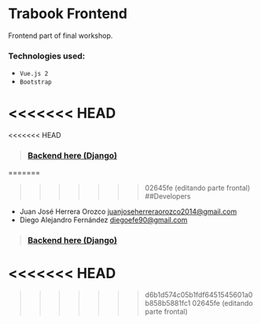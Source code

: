 # Trabook Frontend

Frontend part of final workshop.

### Technologies used:
- `Vue.js 2`
- `Bootstrap`

<<<<<<< HEAD
=======
<<<<<<< HEAD

> ### [Backend here (Django)](https://github.com/Adoration4None/trabook-backend)
=======
>>>>>>> 02645fe (editando parte frontal)
##Developers
- Juan José Herrera Orozco
  juanjoseherreraorozco2014@gmail.com
- Diego Alejandro Fernández
  diegoefe90@gmail.com


> ### [Backend here (Django)](#####)
<<<<<<< HEAD
=======
>>>>>>> d6b1d574c05b1fdf6451545601a0b858b5881fc1
>>>>>>> 02645fe (editando parte frontal)
